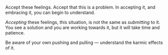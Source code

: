Accept these feelings. Accept that this is a problem. In accepting it, and embracing it, you can begin to understand.

*Accepting* these feelings, this situation, is not the same as *submitting* to it. You see a solution and you are working towards it, but it will take time and patience.

Be aware of your own pushing and pulling — understand the karmic effects of it.